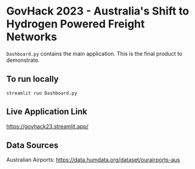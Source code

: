 # GovHack 2023 - Australia's Shift to Hydrogen Powered Freight Networks

`Dashboard.py` contains the main application. This is the final product to demonstrate.

## To run locally

`streamlit run Dashboard.py`

## Live Application Link

https://govhack23.streamlit.app/

## Data Sources

Australian Airports: https://data.humdata.org/dataset/ourairports-aus
